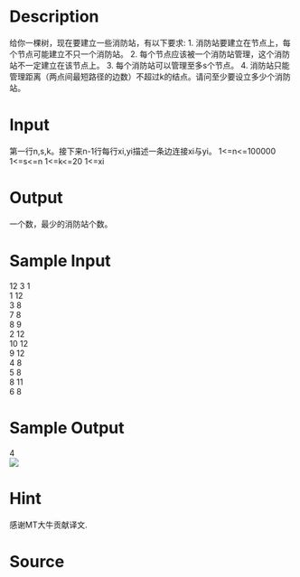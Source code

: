 
# Description

<div class="content"><p>给你一棵树，现在要建立一些消防站，有以下要求: 1. 消防站要建立在节点上，每个节点可能建立不只一个消防站。 2. 每个节点应该被一个消防站管理，这个消防站不一定建立在该节点上。 3. 每个消防站可以管理至多s个节点。 4. 消防站只能管理距离（两点间最短路径的边数）不超过k的结点。请问至少要设立多少个消防站。</p></div>

# Input

<div class="content"><p>第一行n,s,k。接下来n-1行每行xi,yi描述一条边连接xi与yi。 1&lt;=n&lt;=100000 1&lt;=s&lt;=n 1&lt;=k&lt;=20 1&lt;=xi</p></div>

# Output

<div class="content"><p>一个数，最少的消防站个数。</p></div>

# Sample Input

<div class="content"><span class="sampledata">12 3 1<br/>
1 12<br/>
3 8<br/>
7 8<br/>
8 9<br/>
2 12<br/>
10 12<br/>
9 12<br/>
4 8<br/>
5 8<br/>
8 11<br/>
6 8<br/>
</span></div>

# Sample Output

<div class="content"><span class="sampledata">4<br/>
<img border="0" src="source/bzoj/1117/img/aHR0cHM6Ly9seWRzeS5jb20vSnVkZ2VPbmxpbmUvaW1hZ2VzLzExMTcuanBn.jpg"/></span></div>

# Hint

<div class="content"><p></p><p>感谢MT大牛贡献译文.</p><p></p></div>

# Source

<div class="content"><p><a href="problemset.php?search="></a></p></div>

